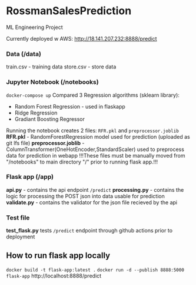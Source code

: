 # RossmanSalesPrediction
ML Engineering Project

Currently deployed w AWS:
http://18.141.207.232:8888/predict

### Data (/data)
train.csv - training data
store.csv - store data 

### Jupyter Notebook (/notebooks)
`docker-compose up`
Compared 3 Regression algorithms (sklearn library):
- Random Forest Regression - used in flaskapp
- Ridge Regression
- Gradiant Boosting Regressor

Running the notebook creates 2 files: `RFR.pkl` and `preprocessor.joblib`
**RFR.pkl** - RandomForestRegression model used for prediction (uploaded as git lfs file)
**preprocessor.joblib** - ColumnTransformer(OneHotEncoder,StandardScaler) used to preprocess data for prediction in webapp
!!!These files must be manually moved from "/notebooks" to main directory "/" prior to running flask app.!!!

### Flask app (/app)
**api.py** - contains the api endpoint `/predict`
**processing.py** - contains the logic for processing the POST json into data usable for prediction
**validate.py** - contains the validator for the json file recieved by the api

### Test file
**test_flask.py** tests `/predict` endpoint through github actions prior to deployment

## How to run flask app locally
`docker build -t flask-app:latest .`
`docker run -d --publish 8888:5000 flask-app`
http://localhost:8888/predict
